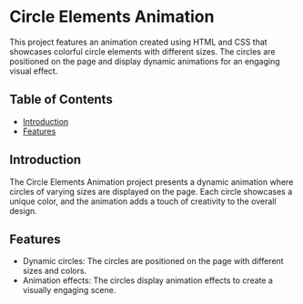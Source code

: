# Circle Elements Animation

This project features an animation created using HTML and CSS that showcases colorful circle elements with different sizes. The circles are positioned on the page and display dynamic animations for an engaging visual effect.

## Table of Contents

- [Introduction](#introduction)
- [Features](#features)

## Introduction

The Circle Elements Animation project presents a dynamic animation where circles of varying sizes are displayed on the page. Each circle showcases a unique color, and the animation adds a touch of creativity to the overall design.

## Features

- Dynamic circles: The circles are positioned on the page with different sizes and colors.
- Animation effects: The circles display animation effects to create a visually engaging scene.
